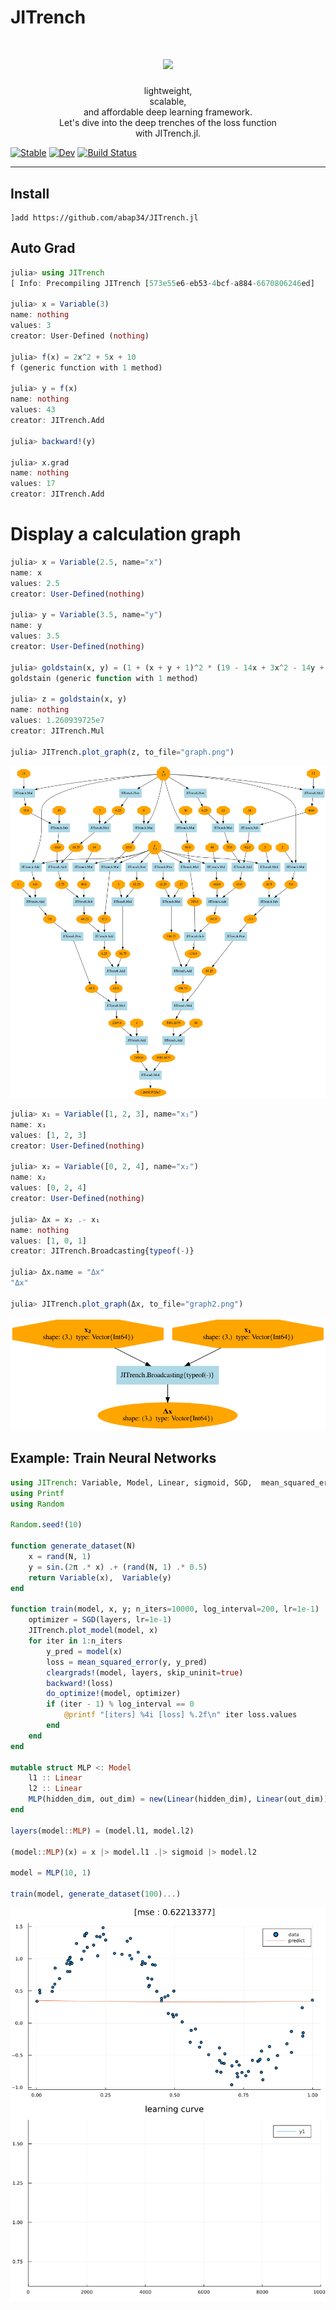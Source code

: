 # JITrench


<h1 align="center">
  <img src=https://cdn.discordapp.com/attachments/810478331790491681/855768153913425930/unknown.png  width=450><br/>
</h1>
<p align="center">lightweight, <br>scalable, <br>and affordable deep learning framework.<br>Let's dive into the deep trenches of the loss function <br>with JITrench.jl.</b></p>

[![Stable](https://img.shields.io/badge/docs-stable-blue.svg)](https://abap34.github.io/JITrench.jl/stable)
[![Dev](https://img.shields.io/badge/docs-dev-blue.svg)](https://abap34.github.io/JITrench.jl/dev)
[![Build Status](https://travis-ci.com/abap34/JITrench.jl.svg?branch=master)](https://travis-ci.com/abap34/JITrench.jl)


---

## Install
```
]add https://github.com/abap34/JITrench.jl
```

## Auto Grad
```julia                                                 
julia> using JITrench
[ Info: Precompiling JITrench [573e55e6-eb53-4bcf-a884-6670806246ed]

julia> x = Variable(3)
name: nothing
values: 3
creator: User-Defined (nothing)

julia> f(x) = 2x^2 + 5x + 10
f (generic function with 1 method)

julia> y = f(x)
name: nothing
values: 43
creator: JITrench.Add

julia> backward!(y)

julia> x.grad
name: nothing
values: 17
creator: JITrench.Add
```


# Display a calculation graph

```julia
julia> x = Variable(2.5, name="x")
name: x 
values: 2.5
creator: User-Defined(nothing)

julia> y = Variable(3.5, name="y")
name: y 
values: 3.5
creator: User-Defined(nothing)

julia> goldstain(x, y) = (1 + (x + y + 1)^2 * (19 - 14x + 3x^2 - 14y + 6x*y + 3y^2)) *  (30 + (2x - 3y)^2 * (18 - 32x + 12x^2 + 48y - 36x*y + 27*y^2))
goldstain (generic function with 1 method)

julia> z = goldstain(x, y)
name: nothing 
values: 1.260939725e7
creator: JITrench.Mul

julia> JITrench.plot_graph(z, to_file="graph.png")
```

![](example/visualize/goldstain.png)


```julia
julia> x₁ = Variable([1, 2, 3], name="x₁")
name: x₁ 
values: [1, 2, 3]
creator: User-Defined(nothing)

julia> x₂ = Variable([0, 2, 4], name="x₂")
name: x₂ 
values: [0, 2, 4]
creator: User-Defined(nothing)

julia> Δx = x₂ .- x₁
name: nothing 
values: [1, 0, 1]
creator: JITrench.Broadcasting{typeof(-)}

julia> Δx.name = "Δx"
"Δx"

julia> JITrench.plot_graph(Δx, to_file="graph2.png")
```

![](example/visualize/graph2.png)

## Example: Train Neural Networks

```julia
using JITrench: Variable, Model, Linear, sigmoid, SGD,  mean_squared_error, cleargrads!, backward!, do_optimize!
using Printf
using Random

Random.seed!(10)

function generate_dataset(N)
    x = rand(N, 1) 
    y = sin.(2π .* x) .+ (rand(N, 1) .* 0.5)
    return Variable(x),  Variable(y)
end

function train(model, x, y; n_iters=10000, log_interval=200, lr=1e-1)
    optimizer = SGD(layers, lr=1e-1)
    JITrench.plot_model(model, x)
    for iter in 1:n_iters
        y_pred = model(x)
        loss = mean_squared_error(y, y_pred)
        cleargrads!(model, layers, skip_uninit=true)
        backward!(loss)
        do_optimize!(model, optimizer)
        if (iter - 1) % log_interval == 0
            @printf "[iters] %4i [loss] %.2f\n" iter loss.values 
        end
    end 
end    

mutable struct MLP <: Model
    l1 :: Linear
    l2 :: Linear
    MLP(hidden_dim, out_dim) = new(Linear(hidden_dim), Linear(out_dim))
end

layers(model::MLP) = (model.l1, model.l2)

(model::MLP)(x) = x |> model.l1 .|> sigmoid |> model.l2

model = MLP(10, 1)

train(model, generate_dataset(100)...)
```


![](example/neural_networks/fitting_history.gif)